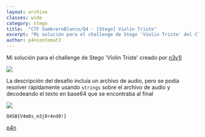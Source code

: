 ```yaml
---
layout: archive
classes: wide
category: stego
title:  "CTF SombreroBlanco/Q4 - [Stego] Violin Triste"
excerpt: "Mi solución para el challenge de Stego 'Violin Triste' del CTF realizado por Sombrero Blanco y Q4"
author: p4ncontomat3
---
```

Mi solución para el challenge de Stego 'Violin Triste' creado por [n3v1l](https://twitter.com/n3v1l1) 

![](https://uroven4.github.io/assets/images/content/Q4SB/violin/desc_violin.jpg)

La descripción del desafío incluía un archivo de audio, pero se podía resolver rápidamente usando `strings` sobre el archivo de audio y decodeando el texto en base64 que se encontraba al final

![](https://uroven4.github.io/assets/images/content/Q4SB/violin/sol_violin.jpg)

`Q4SB{V4m0s_m3j0r4nd0!}`


[p4n](https://www.hackthebox.eu/home/users/profile/140674)